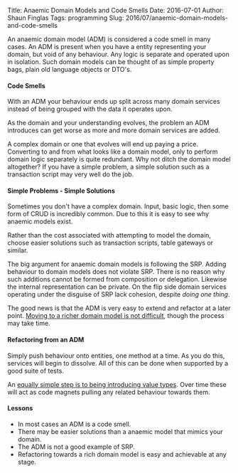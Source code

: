 Title: Anaemic Domain Models and Code Smells
Date: 2016-07-01
Author: Shaun Finglas
Tags: programming
Slug: 2016/07/anaemic-domain-models-and-code-smells

An anaemic domain model (ADM) is considered a code smell in many cases.
An ADM is present when you have a entity representing your domain, but
void of any behaviour. Any logic is separate and operated upon in
isolation. Such domain models can be thought of as simple property bags,
plain old language objects or DTO's.

#### Code Smells

With an ADM your behaviour ends up split across many domain services
instead of being grouped with the data it operates upon.

As the domain and your understanding evolves, the problem an ADM
introduces can get worse as more and more domain services are added.

A complex domain or one that evolves will end up paying a price.
Converting to and from what looks like a domain model, only to perform
domain logic separately is quite redundant. Why not ditch the domain
model altogether? If you have a simple problem, a simple solution such
as a transaction script may very well do the job.

#### Simple Problems - Simple Solutions

Sometimes you don't have a complex domain. Input, basic logic, then some
form of CRUD is incredibly common. Due to this it is easy to see why
anaemic models exist.

Rather than the cost associated with attempting to model the domain,
choose easier solutions such as transaction scripts, table gateways or
similar.

The big argument for anaemic domain models is following the SRP. Adding
behaviour to domain models does not violate SRP. There is no reason why
such additions cannot be formed from composition or delegation. Likewise
the internal representation can be private. On the flip side domain
services operating under the disguise of SRP lack cohesion, despite
*doing one thing*.

The good news is that the ADM is very easy to extend and refactor at a
later point. [Moving to a richer domain model is not
difficult](https://vimeo.com/43598193), though the process may take
time.

#### Refactoring from an ADM

Simply push behaviour onto entities, one method at a time. As you do
this, services will begin to dissolve. All of this can be done when
supported by a good suite of tests.

An [equally simple step is to being introducing value
types](https://blog.shaunfinglas.co.uk/2015/02/value-object-refactoring.html).
Over time these will act as code magnets pulling any related behaviour
towards them.

#### Lessons

-   In most cases an ADM is a code smell.
-   There may be easier solutions than a anaemic model that mimics your
    domain.
-   The ADM is not a good example of SRP.
-   Refactoring towards a rich domain model is easy and achievable at
    any stage.